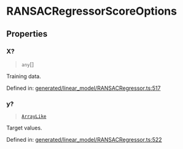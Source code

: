 # RANSACRegressorScoreOptions

## Properties

### X?

> `any`[]

Training data.

Defined in:  [generated/linear\_model/RANSACRegressor.ts:517](https://github.com/transitive-bullshit/scikit-learn-ts/blob/122b3c0/packages/sklearn/src/generated/linear_model/RANSACRegressor.ts#L517)

### y?

> [`ArrayLike`](../types/ArrayLike.md)

Target values.

Defined in:  [generated/linear\_model/RANSACRegressor.ts:522](https://github.com/transitive-bullshit/scikit-learn-ts/blob/122b3c0/packages/sklearn/src/generated/linear_model/RANSACRegressor.ts#L522)
